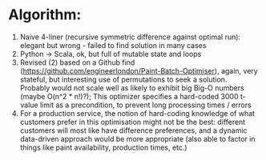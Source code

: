 # Algorithm:
1.  Naive 4-liner (recursive symmetric difference against optimal run): elegant but wrong - failed to find solution in 
many cases
2.  Python -> Scala, ok, but full of mutable state and loops
3.  Revised (2) based on a Github find (https://github.com/engineerlondon/Paint-Batch-Optimiser), again, very stateful, 
but interesting use of permutations to seek a solution.  
Probably would not scale well as likely to exhibit big Big-O numbers (maybe O(n^2 * n!)?); This optimizer specifies
a hard-coded 3000 t-value limit as a precondition, to prevent long processing times / errors
4.  For a production service, the notion of hard-coding knowledge of what customers prefer in this optimisation might 
not be the best: different customers will most like have difference preferences, and a dynamic data-driven approach 
would be more appropriate (also able to factor in things like paint availability, production times, etc.)